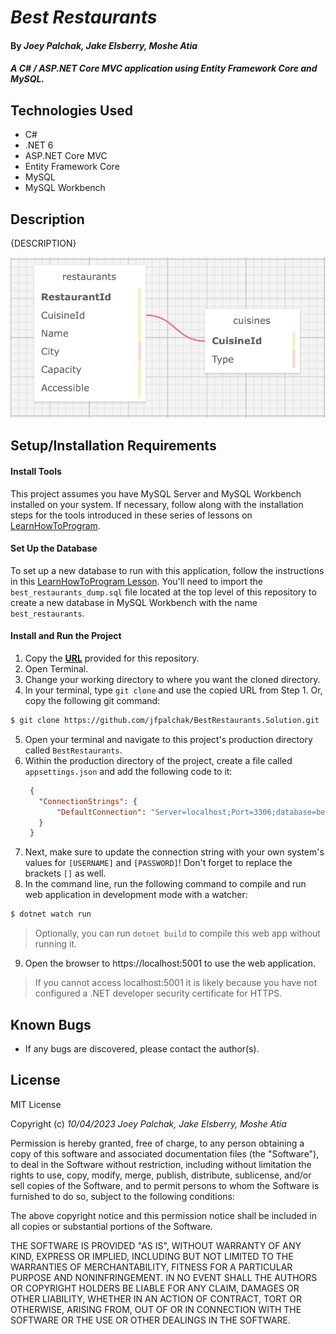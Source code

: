# _Best Restaurants_

#### By _Joey Palchak, Jake Elsberry, Moshe Atia_

#### _A C# / ASP.NET Core MVC application using Entity Framework Core and MySQL._

## Technologies Used

* C#
* .NET 6
* ASP.NET Core MVC
* Entity Framework Core
* MySQL
* MySQL Workbench

## Description

{DESCRIPTION}

<img src="https://github.com/jfpalchak/BestRestaurants.Solution/blob/assets/schema-draw.png" />

## Setup/Installation Requirements

#### Install Tools
This project assumes you have MySQL Server and MySQL Workbench installed on your system. If necessary, follow along with the installation steps for the tools introduced in these series of lessons on [LearnHowToProgram](https://www.learnhowtoprogram.com/c-and-net/getting-started-with-c).

#### Set Up the Database
To set up a new database to run with this application, follow the instructions in this [LearnHowToProgram Lesson](https://www.learnhowtoprogram.com/c-and-net/database-basics/creating-a-test-database-exporting-and-importing-databases-with-mysql-workbench). You'll need to import the `best_restaurants_dump.sql` file located at the top level of this repository to create a new database in MySQL Workbench with the name `best_restaurants`.

#### Install and Run the Project

1. Copy the **[URL](https://github.com/jfpalchak/BestRestaurants.Solution.git)** provided for this repository.
2. Open Terminal.
3. Change your working directory to where you want the cloned directory.
4. In your terminal, type `git clone` and use the copied URL from Step 1. Or, copy the following git command:
```bash
$ git clone https://github.com/jfpalchak/BestRestaurants.Solution.git
```
5. Open your terminal and navigate to this project's production directory called `BestRestaurants`.
6. Within the production directory of the project, create a file called `appsettings.json` and add the following code to it:
   ```json
    {
      "ConnectionStrings": {
          "DefaultConnection": "Server=localhost;Port=3306;database=best_restaurants;uid=[USERNAME];pwd=[PASSWORD];"
      }
    }
   ```
7. Next, make sure to update the connection string with your own system's values for `[USERNAME]` and `[PASSWORD]`! Don't forget to replace the brackets `[]` as well.
8. In the command line, run the following command to compile and run web application in development mode with a watcher:
   
```bash
$ dotnet watch run
```
> Optionally, you can run `dotnet build` to compile this web app without running it.

9. Open the browser to https://localhost:5001 to use the web application. 
> If you cannot access localhost:5001 it is likely because you have not configured a .NET developer security certificate for HTTPS.


## Known Bugs

* If any bugs are discovered, please contact the author(s).

## License

MIT License

Copyright (c) _10/04/2023_ _Joey Palchak, Jake Elsberry, Moshe Atia_

Permission is hereby granted, free of charge, to any person obtaining a copy of this software and associated documentation files (the "Software"), to deal in the Software without restriction, including without limitation the rights to use, copy, modify, merge, publish, distribute, sublicense, and/or sell copies of the Software, and to permit persons to whom the Software is furnished to do so, subject to the following conditions:

The above copyright notice and this permission notice shall be included in all copies or substantial portions of the Software.

THE SOFTWARE IS PROVIDED "AS IS", WITHOUT WARRANTY OF ANY KIND, EXPRESS OR IMPLIED, INCLUDING BUT NOT LIMITED TO THE WARRANTIES OF MERCHANTABILITY, FITNESS FOR A PARTICULAR PURPOSE AND NONINFRINGEMENT. IN NO EVENT SHALL THE AUTHORS OR COPYRIGHT HOLDERS BE LIABLE FOR ANY CLAIM, DAMAGES OR OTHER LIABILITY, WHETHER IN AN ACTION OF CONTRACT, TORT OR OTHERWISE, ARISING FROM, OUT OF OR IN CONNECTION WITH THE SOFTWARE OR THE USE OR OTHER DEALINGS IN THE SOFTWARE.
